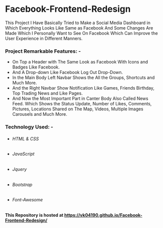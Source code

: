 # Facebook-Frontend-Redesign
This Project I Have Basically Tried to Make a Social Media Dashboard in Which Everything Looks Like Same as Facebook And Some Changes Are Made Which I Personally Want to See On Facebook Which Can Improve the User Experience in Different Manners.
### Project Remarkable Features: -
- On Top a Header with The Same Look as Facebook With Icons and Badges Like Facebook.
- And A Drop-down Like Facebook Log Out Drop-Down.
- In the Main Body Left Navbar Shows the All the Groups, Shortcuts and Much More.
- And the Right Navbar Show Notification Like Games, Friends Birthday, Top Trading News and Like Pages.
- And Now the Most Important Part in Canter Body Also Called News Feed. Which Shows the Status Update, Number of Likes, Comments, Pictures, Locations Shared on The Map, Videos, Multiple Images Carousels and Much More.

### Technology Used: -
* ###### HTML & CSS
* ###### JavaScript
* ###### Jquery 
* ###### Bootstrap
* ###### Font-Awesome

#### This Repository is hosted at https://vk04190.github.io/Facebook-Frontend-Redesign/
